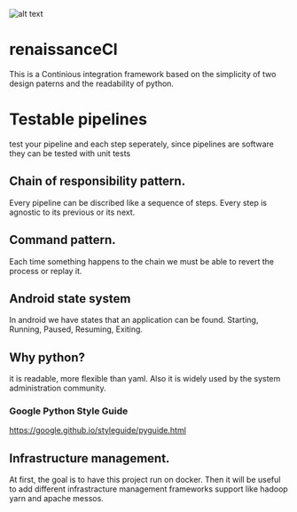 ![alt text](http://openjdk.java.net/projects/mlvm/images/helicopter.png)

# renaissanceCI
This is a Continious integration framework based on the simplicity of two design paterns and the readability of python.

# Testable pipelines
test your pipeline and each step seperately, since pipelines are software they can be tested with unit tests

## Chain of responsibility pattern.
Every pipeline can be discribed like a sequence of steps. Every step is agnostic to its previous or its next.

## Command pattern.
Each time something happens to the chain we must be able to revert the process or replay it.

## Android state system
In android we have states that an application can be found. Starting, Running, Paused, Resuming, Exiting.

## Why python?
it is readable, more flexible than yaml. Also it is widely used by the system administration community.
### Google Python Style Guide
https://google.github.io/styleguide/pyguide.html

## Infrastructure management.
At first, the goal is to have this project run on docker. Then it will be useful to add different infrastracture management frameworks support like hadoop yarn and apache messos.
